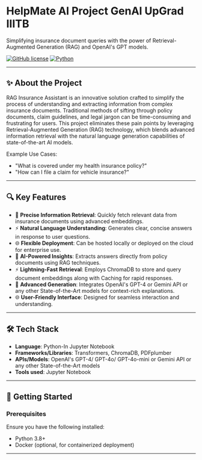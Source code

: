 # HelpMate AI Project GenAI UpGrad IIITB
Simplifying insurance document queries with the power of Retrieval-Augmented Generation (RAG) and OpenAI's GPT models.

[![GitHub license](https://img.shields.io/badge/license-MIT-blue.svg)](LICENSE)
[![Python](https://img.shields.io/badge/python-3.8%2B-brightgreen.svg)](https://www.python.org/)

---

## ✨ About the Project
RAG Insurance Assistant is an innovative solution crafted to simplify the process of understanding and extracting information from complex insurance documents. Traditional methods of sifting through policy documents, claim guidelines, and legal jargon can be time-consuming and frustrating for users. This project eliminates these pain points by leveraging Retrieval-Augmented Generation (RAG) technology, which blends advanced information retrieval with the natural language generation capabilities of state-of-the-art AI models.

Example Use Cases:
- "What is covered under my health insurance policy?"
- "How can I file a claim for vehicle insurance?"

---

## 🔍 Key Features
- 🌟 **Precise Information Retrieval**: Quickly fetch relevant data from insurance documents using advanced embeddings.
- ⚡ **Natural Language Understanding**: Generates clear, concise answers in response to user questions.
- 🌐 **Flexible Deployment**: Can be hosted locally or deployed on the cloud for enterprise use.
- 🌟 **AI-Powered Insights**: Extracts answers directly from policy documents using RAG techniques.  
- ⚡ **Lightning-Fast Retrieval**: Employs ChromaDB to store and query document embeddings along with Caching for rapid responses.  
- 🤖 **Advanced Generation**: Integrates OpenAI's GPT-4 or Gemini API or any other State-of-the-Art models for context-rich explanations.  
- 🌐 **User-Friendly Interface**: Designed for seamless interaction and understanding.  


---

## 🛠️ Tech Stack
- **Language**: Python-In Jupyter Notebook
- **Frameworks/Libraries**: Transformers, ChromaDB, PDFplumber
- **APIs/Models**: OpenAI's GPT-4/ GPT-4o/ GPT-4o-mini or Gemini API or any other State-of-the-Art models
- **Tools used**: Jupyter Notebook

---

## 🚀 Getting Started

### Prerequisites
Ensure you have the following installed:
- Python 3.8+
- Docker (optional, for containerized deployment)



---
